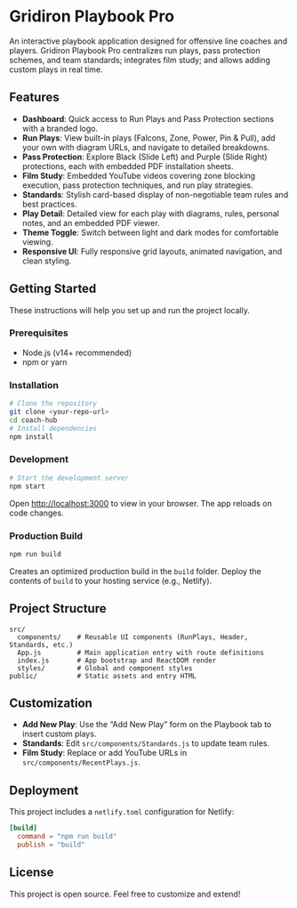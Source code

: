 # Gridiron Playbook Pro

An interactive playbook application designed for offensive line coaches and players. Gridiron Playbook Pro centralizes run plays, pass protection schemes, and team standards; integrates film study; and allows adding custom plays in real time.

## Features

- **Dashboard**: Quick access to Run Plays and Pass Protection sections with a branded logo.
- **Run Plays**: View built-in plays (Falcons, Zone, Power, Pin & Pull), add your own with diagram URLs, and navigate to detailed breakdowns.
- **Pass Protection**: Explore Black (Slide Left) and Purple (Slide Right) protections, each with embedded PDF installation sheets.
- **Film Study**: Embedded YouTube videos covering zone blocking execution, pass protection techniques, and run play strategies.
- **Standards**: Stylish card-based display of non-negotiable team rules and best practices.
- **Play Detail**: Detailed view for each play with diagrams, rules, personal notes, and an embedded PDF viewer.
- **Theme Toggle**: Switch between light and dark modes for comfortable viewing.
- **Responsive UI**: Fully responsive grid layouts, animated navigation, and clean styling.

## Getting Started

These instructions will help you set up and run the project locally.

### Prerequisites

- Node.js (v14+ recommended)
- npm or yarn

### Installation

```bash
# Clone the repository
git clone <your-repo-url>
cd coach-hub
# Install dependencies
npm install
```

### Development

```bash
# Start the development server
npm start
```

Open [http://localhost:3000](http://localhost:3000) to view in your browser. The app reloads on code changes.

### Production Build

```bash
npm run build
```

Creates an optimized production build in the `build` folder. Deploy the contents of `build` to your hosting service (e.g., Netlify).

## Project Structure

```
src/
  components/    # Reusable UI components (RunPlays, Header, Standards, etc.)
  App.js         # Main application entry with route definitions
  index.js       # App bootstrap and ReactDOM render
  styles/        # Global and component styles
public/          # Static assets and entry HTML
```

## Customization

- **Add New Play**: Use the “Add New Play” form on the Playbook tab to insert custom plays.
- **Standards**: Edit `src/components/Standards.js` to update team rules.
- **Film Study**: Replace or add YouTube URLs in `src/components/RecentPlays.js`.

## Deployment

This project includes a `netlify.toml` configuration for Netlify:

```toml
[build]
  command = "npm run build"
  publish = "build"
```

## License

This project is open source. Feel free to customize and extend!

